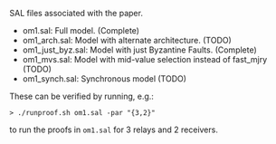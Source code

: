 SAL files associated with the paper.

* om1.sal: Full model. (Complete)
* om1_arch.sal: Model with alternate architecture. (TODO)
* om1_just_byz.sal: Model with just Byzantine Faults. (Complete)
* om1_mvs.sal: Model with mid-value selection instead of fast_mjry (TODO)
* om1_synch.sal: Synchronous model (TODO)

These can be verified by running, e.g.:

```
> ./runproof.sh om1.sal -par "{3,2}"
```

to run the proofs in `om1.sal` for 3 relays and 2 receivers.

